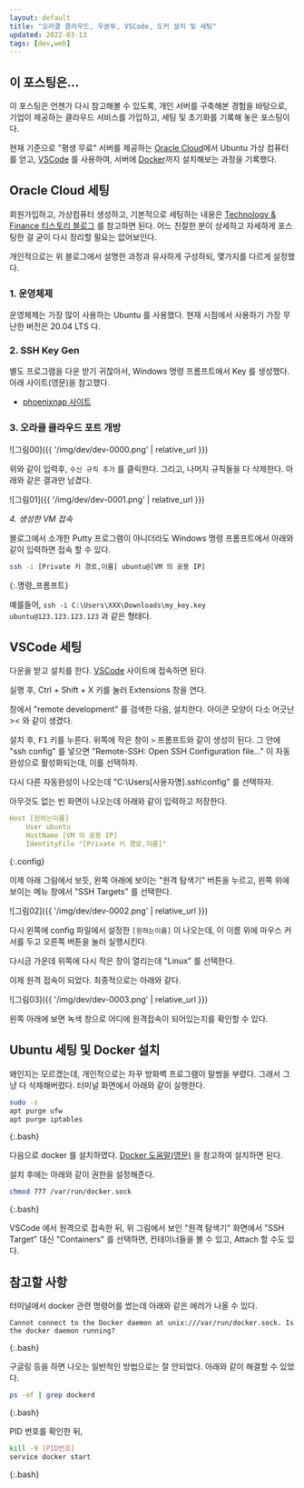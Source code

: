 ```yaml
---
layout: default
title: "오라클 클라우드, 우분투, VSCode, 도커 설치 및 세팅"
updated: 2022-03-13
tags: [dev,web]
---
```


## 이 포스팅은...

이 포스팅은 언젠가 다시 참고해볼 수 있도록, 개인 서버를 구축해본 경험을 바탕으로, 기업이 제공하는 클라우드 서비스를 가입하고, 세팅 및 초기화를 기록해 놓은 포스팅이다.

현재 기준으로 "평생 무료" 서버를 제공하는 [Oracle Cloud](https://www.oracle.com/kr/cloud/)에서 Ubuntu 가상 컴퓨터를 얻고, [VSCode](https://code.visualstudio.com/) 를 사용하여, 서버에 [Docker](https://www.docker.com/)까지 설치해보는 과정을 기록했다.

## Oracle Cloud 세팅

회원가입하고, 가상컴퓨터 생성하고, 기본적으로 세팅하는 내용은 [Technology & Finance 티스토리 블로그](https://technfin.tistory.com/category/%EC%BD%94%EB%94%A9%EC%8A%A4%ED%86%A0%EB%A6%AC/%ED%81%B4%EB%9D%BC%EC%9A%B0%EB%93%9C%20%EC%84%9C%EB%B2%84) 를 참고하면 된다. 어느 친절한 분이 상세하고 자세하게 포스팅한 걸 굳이 다시 정리할 필요는 없어보인다.

개인적으로는 위 블로그에서 설명한 과정과 유사하게 구성하되, 몇가지를 다르게 설정했다.

### 1. 운영체제

운영체제는 가장 많이 사용하는 Ubuntu 를 사용했다. 현재 시점에서 사용하기 가장 무난한 버전은 20.04 LTS 다.

### 2. SSH Key Gen

별도 프로그램을 다운 받기 귀찮아서, Windows 명령 프롬프트에서 Key 를 생성했다. 아래 사이트(영문)을 참고했다.

- [phoenixnap 사이트](https://phoenixnap.com/kb/generate-ssh-key-windows-10)

### 3. 오라클 클라우드 포트 개방

![그림00]({{ '/img/dev/dev-0000.png' | relative_url }})

위와 같이 입력후, `수신 규칙 추가` 를 클릭한다. 그리고, 나머지 규칙들을 다 삭제한다. 아래와 같은 결과만 남겼다.

![그림01]({{ '/img/dev/dev-0001.png' | relative_url }})

*4. 생성한 VM 접속*

블로그에서 소개한 Putty 프로그램이 아니더라도 Windows 명령 프롬프트에서 아래와 같이 입력하면 접속 할 수 있다.

```bash
ssh -i [Private 키 경로,이름] ubuntu@[VM 의 공용 IP]
```
{:.명령_프롬프트}

예를들어, `ssh -i C:\Users\XXX\Downloads\my_key.key ubuntu@123.123.123.123` 과 같은 형태다.

## VSCode 세팅

다운을 받고 설치를 한다. [VSCode](https://code.visualstudio.com/download) 사이트에 접속하면 된다.

실행 후, <kdb>Ctrl + Shift + X</kdb> 키를 눌러 Extensions 창을 연다.

창에서 "remote development" 를 검색한 다음, 설치한다. 아이콘 모양이 다소 어긋난 >< 와 같이 생겼다.

설치 후, <kbd>F1</kbd> 키를 누른다. 위쪽에 작은 창이 `>` 프롬프트와 같이 생성이 된다. 그 안에 "ssh config" 를 넣으면 "Remote-SSH: Open SSH Configuration file..." 이 자동완성으로 활성화되는데, 이를 선택하자.

다시 다른 자동완성이 나오는데 "C:\Users\[사용자명]\.ssh\config" 를 선택하자.

아무것도 없는 빈 화면이 나오는데 아래와 같이 입력하고 저장한다.

```yaml
Host [원하는이름]
    User ubuntu
    HostName [VM 의 공용 IP]
    IdentityFile "[Private 키 경로,이름]"
```
{:.config}

이제 아래 그림에서 보듯, 왼쪽 아래에 보이는 "원격 탐색기" 버튼을 누르고, 왼쪽 위에 보이는 메뉴 창에서 "SSH Targets" 를 선택한다.

![그림02]({{ '/img/dev/dev-0002.png' | relative_url }})

다시 왼쪽에 config 파일에서 설정한 `[원하는이름]` 이 나오는데, 이 이름 위에 마우스 커서를 두고 오른쪽 버튼을 눌러 실행시킨다.

다시금 가운데 위쪽에 다시 작은 창이 열리는데 "Linux" 를 선택한다.

이제 원격 접속이 되었다. 최종적으로는 아래와 같다.

![그림03]({{ '/img/dev/dev-0003.png' | relative_url }})

왼쪽 아래에 보면 녹색 창으로 어디에 원격접속이 되어있는지를 확인할 수 있다.

## Ubuntu 세팅 및 Docker 설치

왜인지는 모르겠는데, 개인적으로는 자꾸 방화벽 프로그램이 말썽을 부렸다. 그래서 그냥 다 삭제해버렸다. 터미널 화면에서 아래와 같이 실행한다.

```bash
sudo -s
apt purge ufw
apt purge iptables
```
{:.bash}

다음으로 docker 를 설치하였다. [Docker 도움말(영문)](https://docs.docker.com/engine/install/ubuntu/) 을 참고하여 설치하면 된다.

설치 후에는 아래와 같이 권한을 설정해준다.

```bash
chmod 777 /var/run/docker.sock
```
{:.bash}

VSCode 에서 원격으로 접속한 뒤, 위 그림에서 보인 "원격 탐색기" 화면에서 "SSH Target" 대신 "Containers" 를 선택하면, 컨테이너들을 볼 수 있고, Attach 할 수도 있다.

## 참고할 사항

터미널에서 docker 관련 명령어를 썼는데 아래와 같은 에러가 나올 수 있다.

```plaintext
Cannot connect to the Docker daemon at unix:///var/run/docker.sock. Is the docker daemon running?
```
{:.bash}

구글링 등을 하면 나오는 일반적인 방법으로는 잘 안되었다. 아래와 같이 해결할 수 있었다.

```bash
ps -ef | grep dockerd
```
{:.bash}

PID 번호를 확인한 뒤,

```bash
kill -9 [PID번호]
service docker start
```
{:.bash}